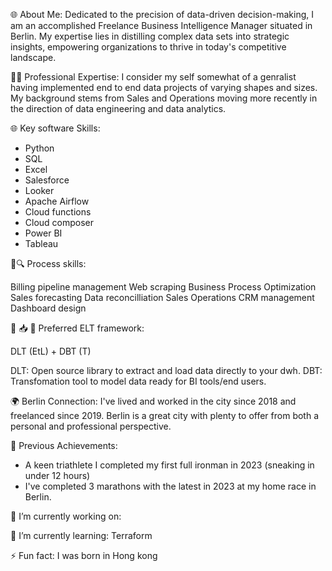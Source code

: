 
🌐 About Me:
Dedicated to the precision of data-driven decision-making, I am an accomplished Freelance Business Intelligence Manager situated in Berlin. My expertise lies in distilling complex data sets into strategic insights, empowering organizations to thrive in today's competitive landscape.

👨‍💻 Professional Expertise:
I consider my self somewhat of a genralist having implemented end to end data projects of varying shapes and sizes. My background stems from Sales and Operations moving more recently in the direction of data engineering and data analytics.

🌐 Key software Skills:

- Python 
- SQL
- Excel
- Salesforce
- Looker
- Apache Airflow
- Cloud functions
- Cloud composer
- Power BI
- Tableau

🔄🔍 Process skills:

Billing pipeline management
Web scraping
Business Process Optimization
Sales forecasting
Data reconcilliation
Sales Operations
CRM management
Dashboard design

🚢 📥 🔄 Preferred ELT framework: 

DLT (EtL) + DBT (T)

DLT: Open source library to extract and load data directly to your dwh.
DBT: Transfomation tool to model data ready for BI tools/end users.


🌍 Berlin Connection:
I've lived and worked in the city since 2018 and freelanced since 2019. Berlin is a great city with plenty to offer from both a personal and professional perspective.

🚀 Previous Achievements:
- A keen triathlete I completed my first full ironman in 2023 (sneaking in under 12 hours) 
- I've completed 3 marathons with the latest in 2023 at my home race in Berlin.

🔭 I’m currently working on:

🌱 I’m currently learning: Terraform

⚡ Fun fact: I was born in Hong kong
